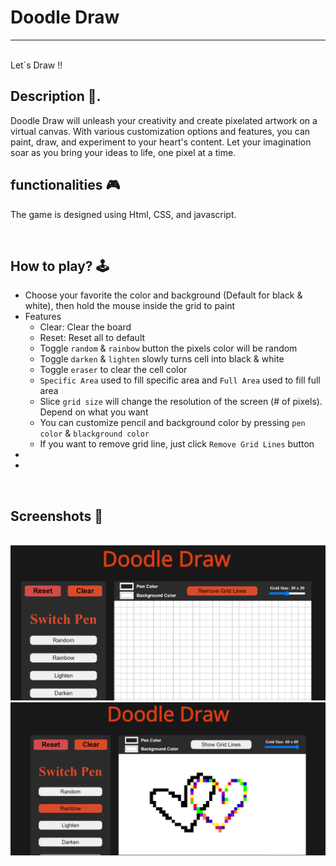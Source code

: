 # **Doodle Draw** 

---

<br>
Let`s Draw !!

## **Description 📃**.
Doodle Draw will unleash your creativity and create pixelated artwork on a virtual canvas. With various customization options and features, you can paint, draw, and experiment to your heart's content.
Let your imagination soar as you bring your ideas to life, one pixel at a time.




## **functionalities 🎮**
The game is designed using Html, CSS, and javascript.

<br>

## **How to play? 🕹️**
- Choose your favorite the color and background (Default for black & white), then hold the mouse inside the grid to paint
- Features
  - Clear: Clear the board
  - Reset: Reset all to default
  - Toggle `random` & `rainbow` button the pixels color will be random
  - Toggle `darken` & `lighten` slowly turns cell into black & white
  - Toggle `eraser` to clear the cell color
  - `Specific Area` used to fill specific area and `Full Area` used to fill full area
  - Slice `grid size` will change the resolution of the screen (# of pixels). Depend on what you want
  - You can customize pencil and background color by pressing `pen color` & `blackground color`
  - If you want to remove grid line, just click `Remove Grid Lines` button
- 
- 

<br>

## **Screenshots 📸**

<br><img src="./images/01.png" alt="Image Description">
<br>
<img src="./images/02.png" alt="Image Description">



